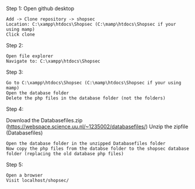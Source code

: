 Step 1:
	Open github desktop

	Add -> Clone repository -> shopsec
	Location: C:\xampp\htdocs\Shopsec (C:\mamp\htdocs\Shopsec if your using mamp)
	Click clone

Step 2:

	Open file explorer
	Navigate to: C:\xampp\htdocs\Shopsec

Step 3:

	Go to C:\xampp\htdocs\Shopsec (C:\mamp\htdocs\Shopsec if your using mamp)
	Open the database folder
	Delete the php files in the database folder (not the folders)

Step 4:

  Download the Databasefiles.zip (https://webspace.science.uu.nl/~1235002/databasefiles/)
	Unzip the zipfile (Databasefiles)
	
	Open the database folder in the unzipped Databasefiles folder
	Now copy the php files from the databse folder to the shopsec database folder (replacing the old database php files)

Step 5:

	Open a browser
	Visit localhost/shopsec/
